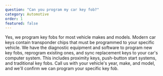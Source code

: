 ```yaml
---
question: "Can you program my car key fob?"
category: Automotive
order: 1
featured: false
---
```


Yes, we program key fobs for most vehicle makes and models. Modern car keys contain transponder chips that must be programmed to your specific vehicle. We have the diagnostic equipment and software to program new key fobs, reprogram existing ones, and sync replacement keys to your car's computer system. This includes proximity keys, push-button start systems, and traditional key fobs. Call us with your vehicle's year, make, and model, and we'll confirm we can program your specific key fob.
